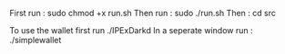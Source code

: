 First run : sudo chmod +x run.sh 
Then run : sudo ./run.sh
Then : cd src

To use the wallet first run ./IPExDarkd
In a seperate window run : ./simplewallet
